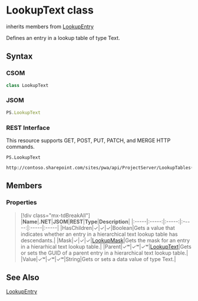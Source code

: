 [comment]: # (Name:LookupText)
[comment]: # (Name:Microsoft.ProjectServer.LookupText)
[comment]: # (Type:class)
[comment]: # (Status:Verified)

# <a name="name"></a>LookupText class

inherits members from [LookupEntry](LookupEntry.md)<br/>

<a name="description"></a>Defines an entry in a lookup table of type Text.

## <a name="syntax"></a>Syntax

### CSOM

```cs
class LookupText 
```
### JSOM

```javascript
PS.LookupText
```
### REST Interface

This resource supports GET, POST, PUT, PATCH, and MERGE HTTP commands.

```
PS.LookupText

http://contoso.sharepoint.com/sites/pwa/api/ProjectServer/LookupTables('{tableid}')/Entries('{entryid}')
```

## <a name="members"></a>Members

### <a name="properties"></a>Properties
> [!div class="mx-tdBreakAll"]
|**Name**|**.NET**|**JSOM**|**REST**|**Type**|**Description**|
|:-----|:-----:|:-----:|:-----:|:-----|:-----|
|<a name="HasChildren"></a>HasChildren|&#x2713;|&#x2713;|&#x2713;|Boolean|Gets a value that indicates whether an entry in a hierarchical text lookup table has descendants.|
|<a name="Mask"></a>Mask|&#x2713;|&#x2713;|&#x2713;|[LookupMask](LookupMask.md)|Gets the mask for an entry in a hierarhical text lookup table.|
|<a name="Parent"></a>Parent|&#x2713;&#x02B7;|&#x2713;&#x02B7;|&#x2713;&#x02B7;|[LookupText](LookupText.md)|Gets or sets the GUID of a parent entry in a hierarchical text lookup table.|
|<a name="Value"></a>Value|&#x2713;&#x02B7;|&#x2713;&#x02B7;|&#x2713;&#x02B7;|String|Gets or sets a data value of type Text.|

## <a name="seeAlso"></a>See Also

[LookupEntry](LookupEntry.md)
